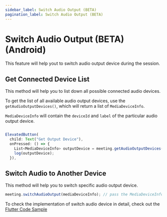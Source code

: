 ```yaml
---
sidebar_label: Switch Audio Output (BETA)
pagination_label: Switch Audio Output (BETA)
---
```


# Switch Audio Output (BETA) (Android)

This feature will help yout to switch audio output device during the session.

## Get Connected Device List

This method will help you to list down all possible connected audio devices.

To get the list of all available audio output devices, use the `getAudioOutputDevices()`, which will return a list of `MediaDeviceInfo`.

`MediaDeviceInfo` will contain the `deviceId` and `label` of the particular audio output device.

```js

ElevatedButton(
  child: Text("Get Output Device"),
  onPressed: () => {
    List<MediaDeviceInfo> outputDevice = meeting.getAudioOutputDevices()
    log(outputDevice);
  }),
```

## Switch Audio to Another Device

This method will help you to switch specific audio output device.

```js
meeting.switchAudioOutput(mediaDeviceInfo); // pass the MediaDeviceInfo object to which the audio is to be switched.
```

To check the implementation of switch audio device in detail, check out the [Flutter Code Sample](https://github.com/videosdk-live/videosdk-rtc-flutter-sdk-example)
